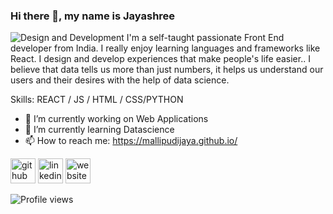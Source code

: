 ### Hi there 👋, my name is Jayashree
![Design and Development]()
I'm a self-taught passionate Front End developer from India. I really enjoy learning languages and frameworks like React.
 I design and develop experiences that make people's life easier..
I believe that data tells us more than just numbers, it helps us understand our users and their desires with the help of data science.

Skills:  REACT / JS / HTML / CSS/PYTHON

- 🔭 I’m currently working on  Web Applications 
- 🌱 I’m currently learning Datascience 
- 📫 How to reach me: https://mallipudijaya.github.io/ 


[<img src='https://cdn.jsdelivr.net/npm/simple-icons@3.0.1/icons/github.svg' alt='github' height='40'>](https://github.com/Mallipudijaya)  [<img src='https://cdn.jsdelivr.net/npm/simple-icons@3.0.1/icons/linkedin.svg' alt='linkedin' height='40'>](https://www.linkedin.com/in/jaya-shree-21647b138/)  [<img src='https://cdn.jsdelivr.net/npm/simple-icons@3.0.1/icons/icloud.svg' alt='website' height='40'>](https://mallipudijaya.github.io/)  

![Profile views](https://gpvc.arturio.dev/Mallipudijaya)  
